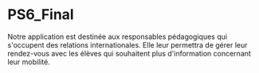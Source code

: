 # PS6_Final
Notre application est destinée aux responsables pédagogiques qui s'occupent des relations internationales.
Elle leur permettra de gérer leur rendez-vous avec les élèves qui souhaitent plus d'information concernant leur mobilité.
